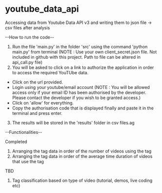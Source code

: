 # youtube_data_api
Accessing data from Youtube Data API v3 and writing them to json file -> csv files after analysis

--How to run the code--

1. Run the file 'main.py' in the folder 'src' using the command 'python main.py' from terminal (NOTE : Use your own client_secret.json file. Not included in github with this project. Path to file can be altered in api_call.py file)
2. You will be asked to click on a link to authorize the application in order to access the required YouTUbe data.
 - Click on the url provided.
 - Login using your youtube/email account (NOTE : You will be allowed access only if your email ID has been authorised by the developer.
						 Please contact the developer if you wish to be granted access.)
 - Click on 'allow' for everything.
 - Copy the authorisation code that is displayed finally and paste it in the terminal and press enter.
3. The results will be stored in the 'results' folder in csv files.ag


--Functionalities--

Completed
1. Arranging the tag data in order of the number of videos using the tag
2. Arranging the tag data in order of the average time duration of videos that use the tag

TBD
1. Tag classification based on type of video (tutorial, demos, live coding etc)


